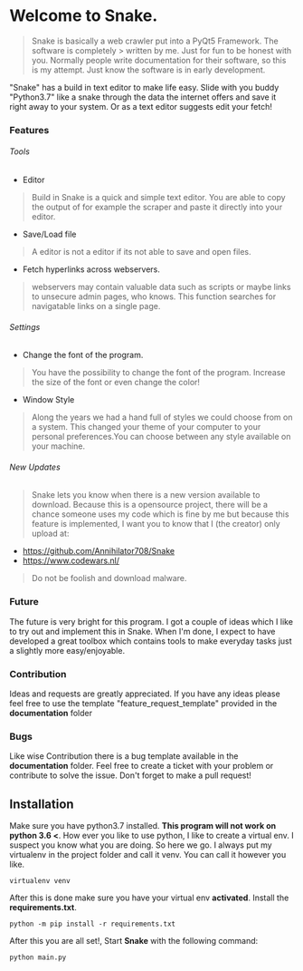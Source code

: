 # Welcome to Snake.

> Snake is basically a web crawler put into a PyQt5 Framework. The software is completely > written by me. Just for fun to be honest with you. Normally people write documentation for their software, so this is my attempt. Just know the software is in early development.

"Snake" has a build in text editor to make life easy. Slide with you buddy "Python3.7" like a snake through the data the internet offers and save it right away to your system. Or as a text editor suggests edit your fetch!

### Features 

###### Tools
- Editor
> Build in Snake is a quick and simple text editor. You are able to copy the output of for example the scraper and paste it directly into your editor.
- Save/Load file
> A editor is not a editor if its not able to save and open files.
- Fetch hyperlinks across webservers.
> webservers may contain valuable data such as scripts or maybe links to unsecure admin pages, who knows. This function searches for navigatable links on a single page.

###### Settings
- Change the font of the program.
> You have the possibility to change the font of the program. Increase the size of the font or even change the color!
- Window Style
> Along the years we had a hand full of styles we could choose from on a system. This changed your theme of your computer to your personal preferences.You can choose between any style available on your machine.

###### New Updates
> Snake lets you know when there is a new version available to download. Because this is a opensource project, there will be a chance someone uses my code which is fine by me but because this feature is implemented, I want you to know that I (the creator) only upload at:
- https://github.com/Annihilator708/Snake
- https://www.codewars.nl/

> Do not be foolish and download malware.

### Future
The future is very bright for this program. I got a couple of ideas which I like to try out and implement this in Snake. When I'm done, I expect to have developed a great toolbox which contains tools to make everyday tasks just a slightly more easy/enjoyable.

### Contribution
Ideas and requests are greatly appreciated. If you have any ideas please feel free to use the template "feature_request_template" provided in the **documentation** folder

### Bugs
Like wise Contribution there is a bug template available in the **documentation** folder. Feel free to create a ticket with your problem or contribute to solve the issue. Don't forget to make a pull request!

## Installation
Make sure you have python3.7 installed. **This program will not work on python 3.6 <**. How ever you like to use python, I like to create a virtual env. I suspect you know what you are doing. So here we go. I always put my virtualenv in the project folder and call it venv. You can call it however you like.
```
virtualenv venv
```
After this is done make sure you have your virtual env **activated**. Install the **requirements.txt**.
```
python -m pip install -r requirements.txt
```
After this you are all set!, Start **Snake** with the following command:
```
python main.py
```
